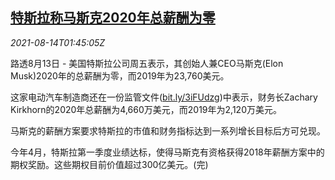 <!--1628906463000-->
[特斯拉称马斯克2020年总薪酬为零](https://cn.reuters.com/article/tesla-ceo-musk-nil-compensation-0814-idCNKBS2FF01I)
------

<div><i>2021-08-14T01:45:05Z</i></div><p>路透8月13日 - 美国特斯拉公司周五表示，其创始人兼CEO马斯克(Elon Musk)2020年的总薪酬为零，而2019年为23,760美元。</p><p>这家电动汽车制造商还在一份监管文件(<a href="https://bit.ly/3iFUdzg">bit.ly/3iFUdzg</a>)中表示，财务长Zachary Kirkhorn的2020年总薪酬为4,660万美元，而2019年为2,120万美元。</p><p>马斯克的薪酬方案要求特斯拉的市值和财务指标达到一系列增长目标后方可兑现。</p><p>今年4月，特斯拉第一季度业绩达标，使得马斯克有资格获得2018年薪酬方案中的期权奖励。这些期权目前价值超过300亿美元。(完)</p>
